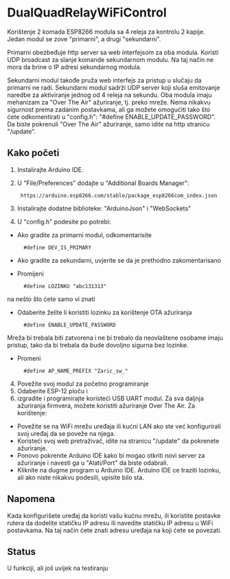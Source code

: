 # DualQuadRelayWiFiControl

Korištenje 2 komada ESP8266 modula sa 4 releja za kontrolu 2 kapije.
Jedan modul se zove "primarni", a drugi "sekundarni".

Primarni obezbeđuje http server sa web interfejsom za oba modula.
Koristi UDP broadcast za slanje komande sekundarnom modulu.
Na taj način ne mora da brine o IP adresi sekundarnog modula.

Sekundarni modul takođe pruža web interfejs za pristup u slučaju da primarni ne radi.
Sekundarni modul sadrži UDP server koji sluša emitovanje naredbe za aktiviranje jednog od 4 releja na sekundu.
Oba modula imaju mehanizam za "Over The Air" ažuriranje, tj. preko mreže. Nema nikakvu sigurnost prema zadanim postavkama, ali ga možete omogućiti tako što ćete odkomentirati u "config.h": "#define ENABLE_UPDATE_PASSWORD".
Da biste pokrenuli "Over The Air" ažuriranje, samo idite na http stranicu "/update".

## Kako početi

1. Instalirajte Arduino IDE.
2. U "File/Preferences" dodajte u "Additional Boards Manager":

        https://arduino.esp8266.com/stable/package_esp8266com_index.json


2. Instalirajte dodatne biblioteke: "ArduinoJson" i "WebSockets"
3. U "config.h" podesite po potrebi:
- Ako gradite za primarni modul, odkomentarisite

        #define DEV_IS_PRIMARY

- Ako gradite za sekundarni, uvjerite se da je prethodno zakomentarisano
- Promijeni

        #define LOZINKU "abc131313"

 na nešto što ćete samo vi znati
- Odaberite želite li koristiti lozinku za korištenje OTA ažuriranja

        #define ENABLE_UPDATE_PASSWORD

 Mreža bi trebala biti zatvorena i ne bi trebalo da neovlaštene osobame imaju pristup, tako da bi trebala da bude dovoljno sigurna bez lozinke.
- Promeni

        #define AP_NAME_PREFIX "Zaric_sw_"

4. Povežite svoj modul za početno programiranje
5. Odaberite ESP-12 ploču i
6. izgradite i programirajte koristeći USB UART modul. Za sva daljnja ažuriranja firmvera, možete koristiti ažuriranje Over The Air. Za korištenje:
- Povežite se na WiFi mrežu uređaja ili kućni LAN ako ste već konfigurirali svoj uređaj da se poveže na njega.
- Koristeći svoj web pretraživač, idite na stranicu "/update" da pokrenete ažuriranje.
- Ponovo pokrenite Arduino IDE kako bi mogao otkriti novi server za ažuriranje i navesti ga u "Alati/Port" da biste odabrali.
- Kliknite na dugme program u Arduino IDE. Arduino IDE ce traziti lozinku, ali ako niste nikakvu podesili, upisite bilo sta.

## Napomena
Kada konfigurišete uređaj da koristi vašu kućnu mrežu, ili koristite postavke rutera da dodelite statičku IP adresu ili navedite statičku IP adresu u WiFi postavkama. Na taj način ćete znati adresu uređaja na koji ćete se povezati.

## Status
U funkciji, ali još uvijek na testiranju